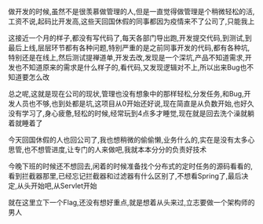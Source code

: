 做开发的时候,虽然不是很羡慕做管理的人,但是一直觉得做管理是个稍微轻松的活,工资不说,起码比开发高,这些天回国休假的同事都因为疫情来不了公司了,只能我上

这接近一个月的样子,都没有写代码了,每天各部门导出跑,开发提交代码,到测试,到最后上线,层层环节都有各种问题,特别严重的是之前同事开发的代码,都有各种坑,特别还是在线上,然后测试提禅道单,开发去改,发现是一个深坑,产品不知道需求,开发也不知道原来的需求是什么样子的,看代码,又发现逻辑对不上,所以出来Bug也不知道要怎么改

总之呢,这就是现在公司的现状,管理也没有想象中的那样轻松,分发任务,和Bug,开发人员也不够,也到处都是坑,这项目从0开始还好说,现在简直是从负数开始,也好久没有学习了,身心疲惫,轻松的时候,经常玩到4点多才睡觉,现在就是回去洗个澡就躺着就睡着了

今天回国休假的人也回公司了,我也想稍微的偷偷懒,业务什么的,实在是没有太多心思管,也不想管进度,让专门的人来做吧,我就本本分分的负责好技术

今晚下班的时候还不想回去,闲着的时候准备找个分布式的定时任务的源码看看的,看到拦截器那里,已经忘记拦截器和过滤器有什么区别了,不想看Spring了,最后决定,从头开始吧,从Servlet开始

就在这里立下一个Flag,还没有想好重点,就是想着从头来过,立志要做一个架构师的男人
